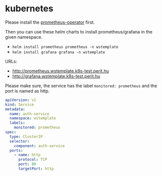 # kubernetes

Please install the [prometheus-operator](https://github.com/prometheus-operator/prometheus-operator/blob/main/Documentation/user-guides/getting-started.md) first.

Then you can use these helm charts to install prometheus/grafana in the given namespace.

- `helm install prometheus prometheus -n wstemplate`
- `helm install grafana grafana -n wstemplate`

URLs:

- http://prometheus.wstemplate.k8s-test.perit.hu
- http://grafana.wstemplate.k8s-test.perit.hu

Please make sure, the service has the label `monitored: prometheus` and the port is named as http.

```yaml
apiVersion: v1
kind: Service
metadata:
  name: auth-service
  namespace: wstemplate
  labels:
    monitored: prometheus
spec:
  type: ClusterIP
  selector:
    component: auth-service
  ports:
    - name: http
      protocol: TCP
      port: 80
      targetPort: http
```
